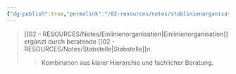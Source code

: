 ```yaml
---
{"dg-publish":true,"permalink":"/02-resources/notes/stablinienorganisation/","tags":["organisation/leitungssystem","BWL"],"noteIcon":"","updated":"2025-09-05T10:12:32.000+02:00"}
---
```


>[[02 - RESOURCES/Notes/Einlinienorganisation\|Einlinienorganisation]] ergänzt durch beratende [[02 - RESOURCES/Notes/Stabstelle\|Stabstelle]]n.
>>Kombination aus klarer Hierarchie und fachlicher Beratung.
